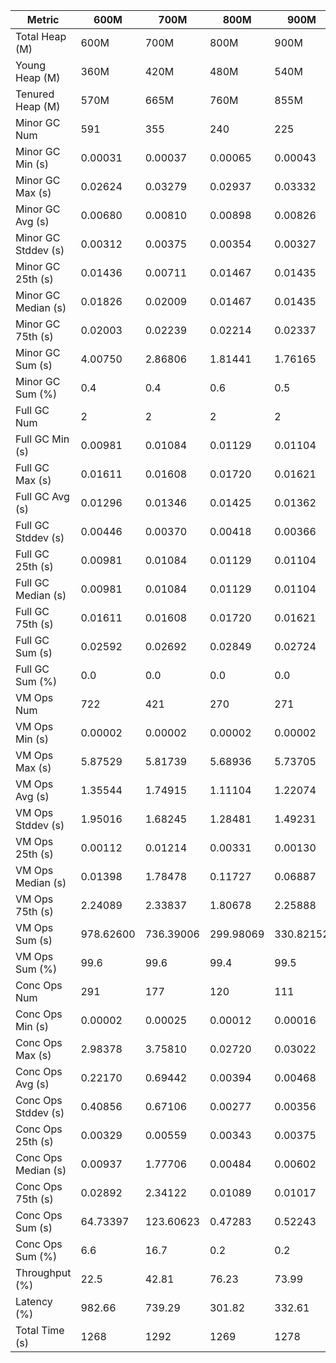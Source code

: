 | Metric | 600M | 700M | 800M | 900M | 1 GB | 2 GB | 4 GB | 8 GB |
|------|----|----|----|----|----|----|----|----|
| Total Heap (M) | 600M | 700M | 800M | 900M | 1024M | 2048M | 4096M | 8192M |
| Young Heap (M) | 360M | 420M | 480M | 540M | 614M | 335M | 2456M | 4912M |
| Tenured Heap (M) | 570M | 665M | 760M | 855M | 973M | 1946M | 3892M | 7784M |
| Minor GC Num | 591 | 355 | 240 | 225 | 188 | 95 | 47 | 24 |
| Minor GC Min (s) | 0.00031 | 0.00037 | 0.00065 | 0.00043 | 0.00057 | 0.00081 | 0.00116 | 0.00123 |
| Minor GC Max (s) | 0.02624 | 0.03279 | 0.02937 | 0.03332 | 0.03854 | 0.01431 | 0.01004 | 0.01555 |
| Minor GC Avg (s) | 0.00680 | 0.00810 | 0.00898 | 0.00826 | 0.01316 | 0.00422 | 0.00534 | 0.00600 |
| Minor GC Stddev (s) | 0.00312 | 0.00375 | 0.00354 | 0.00327 | 0.00330 | 0.00130 | 0.00118 | 0.00164 |
| Minor GC 25th (s) | 0.01436 | 0.00711 | 0.01467 | 0.01435 | 0.03854 | 0.00454 | 0.01004 | 0.00850 |
| Minor GC Median (s) | 0.01826 | 0.02009 | 0.01467 | 0.01435 | 0.03854 | 0.00531 | 0.01004 | 0.00850 |
| Minor GC 75th (s) | 0.02003 | 0.02239 | 0.02214 | 0.02337 | 0.03854 | 0.00901 | 0.01004 | 0.01555 |
| Minor GC Sum (s) | 4.00750 | 2.86806 | 1.81441 | 1.76165 | 1.30834 | 0.38611 | 0.19833 | 0.11627 |
| Minor GC Sum (%) | 0.4 | 0.4 | 0.6 | 0.5 | 0.4 | 0.1 | 0.1 | 0.1 |
| Full GC Num | 2 | 2 | 2 | 2 | 2 | 2 | 2 | 2 |
| Full GC Min (s) | 0.00981 | 0.01084 | 0.01129 | 0.01104 | 0.01093 | 0.01460 | 0.02236 | 0.03507 |
| Full GC Max (s) | 0.01611 | 0.01608 | 0.01720 | 0.01621 | 0.01697 | 0.02123 | 0.03445 | 0.07105 |
| Full GC Avg (s) | 0.01296 | 0.01346 | 0.01425 | 0.01362 | 0.01395 | 0.01791 | 0.02841 | 0.05306 |
| Full GC Stddev (s) | 0.00446 | 0.00370 | 0.00418 | 0.00366 | 0.00428 | 0.00469 | 0.00855 | 0.02544 |
| Full GC 25th (s) | 0.00981 | 0.01084 | 0.01129 | 0.01104 | 0.01093 | 0.01460 | 0.02236 | 0.03507 |
| Full GC Median (s) | 0.00981 | 0.01084 | 0.01129 | 0.01104 | 0.01093 | 0.01460 | 0.02236 | 0.03507 |
| Full GC 75th (s) | 0.01611 | 0.01608 | 0.01720 | 0.01621 | 0.01697 | 0.02123 | 0.03445 | 0.07105 |
| Full GC Sum (s) | 0.02592 | 0.02692 | 0.02849 | 0.02724 | 0.02790 | 0.03583 | 0.05681 | 0.10612 |
| Full GC Sum (%) | 0.0 | 0.0 | 0.0 | 0.0 | 0.0 | 0.0 | 0.0 | 0.1 |
| VM Ops Num | 722 | 421 | 270 | 271 | 231 | 153 | 94 | 77 |
| VM Ops Min (s) | 0.00002 | 0.00002 | 0.00002 | 0.00002 | 0.00002 | 0.00002 | 0.00003 | 0.00002 |
| VM Ops Max (s) | 5.87529 | 5.81739 | 5.68936 | 5.73705 | 5.72127 | 5.73696 | 5.71805 | 5.75338 |
| VM Ops Avg (s) | 1.35544 | 1.74915 | 1.11104 | 1.22074 | 1.59391 | 1.73985 | 1.61835 | 1.47384 |
| VM Ops Stddev (s) | 1.95016 | 1.68245 | 1.28481 | 1.49231 | 1.51046 | 1.99262 | 2.01628 | 2.03673 |
| VM Ops 25th (s) | 0.00112 | 0.01214 | 0.00331 | 0.00130 | 0.01211 | 0.00057 | 0.00022 | 0.00018 |
| VM Ops Median (s) | 0.01398 | 1.78478 | 0.11727 | 0.06887 | 1.78558 | 0.98907 | 0.01764 | 0.00338 |
| VM Ops 75th (s) | 2.24089 | 2.33837 | 1.80678 | 2.25888 | 2.27253 | 2.96078 | 3.52326 | 2.89146 |
| VM Ops Sum (s) | 978.62600 | 736.39006 | 299.98069 | 330.82152 | 368.19256 | 266.19691 | 152.12467 | 113.48595 |
| VM Ops Sum (%) | 99.6 | 99.6 | 99.4 | 99.5 | 99.6 | 99.8 | 99.8 | 99.8 |
| Conc Ops Num | 291 | 177 | 120 | 111 | 94 | 48 | 24 | 14 |
| Conc Ops Min (s) | 0.00002 | 0.00025 | 0.00012 | 0.00016 | 0.00041 | 0.00030 | 0.00024 | 0.00002 |
| Conc Ops Max (s) | 2.98378 | 3.75810 | 0.02720 | 0.03022 | 0.02441 | 0.01176 | 0.01134 | 0.02456 |
| Conc Ops Avg (s) | 0.22170 | 0.69442 | 0.00394 | 0.00468 | 0.00412 | 0.00344 | 0.00390 | 0.00391 |
| Conc Ops Stddev (s) | 0.40856 | 0.67106 | 0.00277 | 0.00356 | 0.00252 | 0.00121 | 0.00120 | 0.00240 |
| Conc Ops 25th (s) | 0.00329 | 0.00559 | 0.00343 | 0.00375 | 0.00445 | 0.00514 | 0.00562 | 0.00670 |
| Conc Ops Median (s) | 0.00937 | 1.77706 | 0.00484 | 0.00602 | 0.00575 | 0.00564 | 0.00637 | 0.00790 |
| Conc Ops 75th (s) | 0.02892 | 2.34122 | 0.01089 | 0.01017 | 0.00835 | 0.00615 | 0.00741 | 0.01075 |
| Conc Ops Sum (s) | 64.73397 | 123.60623 | 0.47283 | 0.52243 | 0.38730 | 0.16500 | 0.09347 | 0.07025 |
| Conc Ops Sum (%) | 6.6 | 16.7 | 0.2 | 0.2 | 0.1 | 0.1 | 0.1 | 0.1 |
| Throughput (%) | 22.5 | 42.81 | 76.23 | 73.99 | 70.81 | 79.2 | 87.89 | 91 |
| Latency (%) | 982.66 | 739.29 | 301.82 | 332.61 | 369.53 | 266.62 | 152.38 | 113.71 |
| Total Time (s) | 1268 | 1292 | 1269 | 1278 | 1266 | 1282 | 1258 | 1263 |
